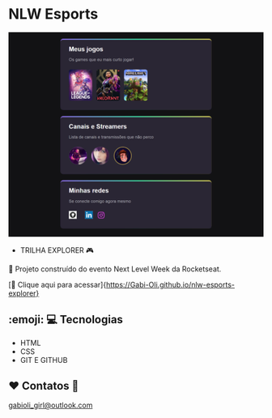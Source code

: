 # NLW Esports 
![preview](./github/preview.png)

- TRILHA EXPLORER  :video_game:

 :rocket: Projeto construído do evento Next Level Week da Rocketseat.

[:link: Clique aqui para acessar]{https://Gabi-Oli.github.io/nlw-esports-explorer} 


## :emoji: :computer: Tecnologias
- HTML
- CSS
- GIT E GITHUB

## :heart: Contatos :email:
gabioli_girl@outlook.com


